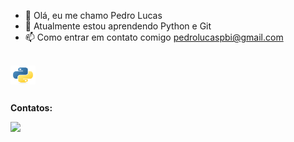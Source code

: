 - 👋 Olá, eu me chamo Pedro Lucas
- 🌱 Atualmente estou aprendendo Python e Git
- 📫 Como entrar em contato comigo pedrolucaspbi@gmail.com
<div style="display: inline_block"><br>
  <img align="center" alt="Pedro-Python" height="30" width="40" src="https://raw.githubusercontent.com/devicons/devicon/master/icons/python/python-original.svg">
</div>

   ##
<strong>Contatos: </strong>
<div>
   <a href="https://www.linkedin.com/in/pedrolucas-rodrigues/" target="_blank"><img src="https://img.shields.io/badge/-LinkedIn-%230077B5?style=for-the-badge&logo=linkedin&logoColor=white" target="_blank"></a> 
</div>
  
